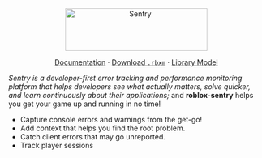 <div align="center">
	<a href="https://sentry.io/?utm_source=github&utm_medium=logo" target="_blank">
		<img src="https://sentry-brand.storage.googleapis.com/sentry-wordmark-dark-280x84.png" alt="Sentry" width="280" height="84">
	</a>
	
[Documentation](https://devsparkle.me/sentry-roblox/) · [Download `.rbxm`](https://github.com/devSparkle/sentry-roblox/releases/latest/download/SentrySDK.rbxm) · [Library Model](https://www.roblox.com/library/11721929587/)
</div>

*Sentry is a developer-first error tracking and performance monitoring platform that helps developers see what actually matters, solve quicker, and learn continuously about their applications;* and **roblox-sentry** helps you get your game up and running in no time!

- Capture console errors and warnings from the get-go!
- Add context that helps you find the root problem.
- Catch client errors that may go unreported.
- Track player sessions
